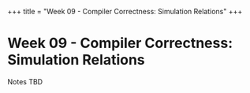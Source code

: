 +++
title = "Week 09 - Compiler Correctness: Simulation Relations"
+++

# Week 09 - Compiler Correctness: Simulation Relations

Notes TBD

